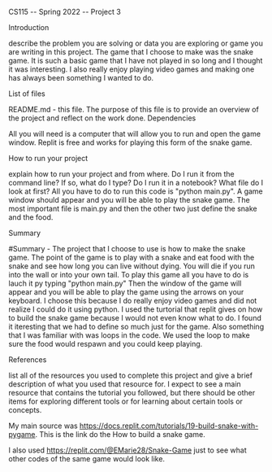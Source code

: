 CS115 -- Spring 2022 -- Project 3

Introduction

describe the problem you are solving or data you are exploring or game you are writing in this project. The game that I choose to make was the snake game. It is such a basic game that I have not played in so long and I thought it was interesting. I also really enjoy playing video games and making one has always been something I wanted to do.

List of files

README.md - this file. The purpose of this file is to provide an overview of the project and reflect on the work done.
Dependencies

All you will need is a computer that will allow you to run and open the game window. Replit is free and works for playing this form of the snake game.

How to run your project

explain how to run your project and from where. Do I run it from the command line? If so, what do I type? Do I run it in a notebook? What file do I look at first? All you have to do to run this code is "python main.py". A game window should appear and you will be able to play the snake game. The most important file is main.py and then the other two just define the snake and the food.

Summary

#Summary - The project that I choose to use is how to make the snake game. The point of the game is to play with a snake and eat food with the snake and see how long you can live without dying. You will die if you run into the wall or into your own tail. To play this game all you have to do is lauch it py typing "python main.py" Then the window of the game will appear and you will be able to play the game using the arrows on your keyboard. I choose this because I do really enjoy video games and did not realize I could do it using python. I used the turtorial that replit gives on how to build the snake game because I would not even know what to do. I found it iteresting that we had to define so much just for the game. Also something that I was familiar with was loops in the code. We used the loop to make sure the food would respawn and you could keep playing.

References

list all of the resources you used to complete this project and give a brief description of what you used that resource for. I expect to see a main resource that contains the tutorial you followed, but there should be other items for exploring different tools or for learning about certain tools or concepts.

My main source was https://docs.replit.com/tutorials/19-build-snake-with-pygame. This is the link do the How to build a snake game.

I also used https://replit.com/@EMarie28/Snake-Game just to see what other codes of the same game would look like.
